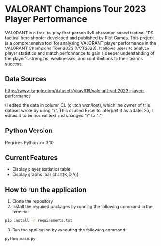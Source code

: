 # VALORANT Champions Tour 2023 Player Performance
VALORANT is a free-to-play first-person 5v5 character-based tactical FPS tactical hero shooter developed and published by Riot Games. This project is a comprehensive tool for analyzing VALORANT player performance in the VALORANT Champions Tour 2023 (VCT2023). It allows users to analyze player statistics and match performance to gain a deeper understanding of the player's strengths, weaknesses, and contributions to their team's success.

## Data Sources
https://www.kaggle.com/datasets/vkay616/valorant-vct-2023-player-performance

(I edited the data in column CL (clutch won/lost), which the owner of this dataset wrote by using "/". This caused Excel to interpret it as a date. So, I edited it to be normal text and changed "/" to ":")

## Python Version
Requires Python >= 3.10

## Current Features
- Display player statistics table
- Display graphs (bar chart(K,D,A))

## How to run the application
1. Clone the repository
2. Install the required packages by running the following command in the terminal:
```bash
pip install -r requirements.txt
```
3. Run the application by executing the following command:
```bash
python main.py
```